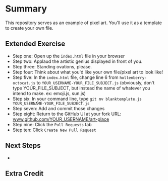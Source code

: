 # Summary
This repository serves as an example of pixel art. You'll use it as a template to create your own file.

## Extended Exercise
- Step one: Open up the `index.html` file in your browser
- Step two: Applaud the artistic genius displayed in front of you.
- Step three: Standing ovations, please.
- Step four: Think about what you'd like your own file/pixel art to look like!
- Step five: In the `index.html` file, change line 6 from `hollenberry-octocat.js` to `YOUR_USERNAME-YOUR_FILE_SUBJECT.js` (obviously, don't type YOUR_FILE_SUBJECT, but instead the name of whatever you intend to make. ex: emoji.js, sun.js)
- Step six: In your command line, type `git mv blanktemplate.js YOUR_USERNAME-YOUR_FILE_SUBJECT.js`
- Step seven: Add and commit those changes
- Step eight: Return to the GitHub UI at your fork URL: www.github.com/YOUR_USERNAME/art-place
- Step nine: Click the `Pull Requests` tab
- Step ten: Click `Create New Pull Request`

## Next Steps
-

## Extra Credit
